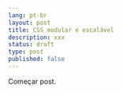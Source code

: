 ```yaml
---
lang: pt-br
layout: post
title: CSS modular e escalável
description: xxx
status: draft
type: post
published: false
---
```

Começar post.
